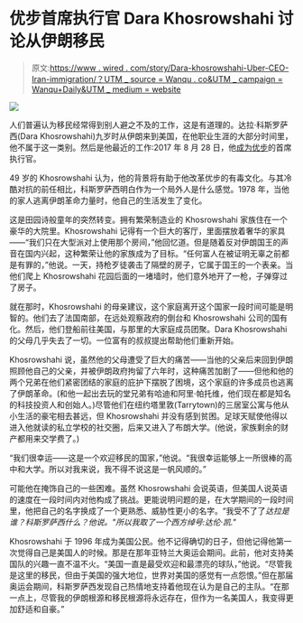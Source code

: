 # 优步首席执行官 Dara Khosrowshahi 讨论从伊朗移民

> 原文:[https://www . wired . com/story/Dara-khosrowshahi-Uber-CEO-Iran-immigration/？UTM _ source = Wanqu . co&UTM _ campaign = Wanqu+Daily&UTM _ medium = website](https://www.wired.com/story/dara-khosrowshahi-uber-ceo-iran-immigration/?utm_source=wanqu.co&utm_campaign=Wanqu+Daily&utm_medium=website)

![](../Images/163b0a2c0a6ca03af0fa4253f889b787.png)

人们普遍认为移民经常得到别人避之不及的工作，这是有道理的。达拉·科斯罗萨西(Dara Khosrowshahi)九岁时从伊朗来到美国，在他职业生涯的大部分时间里，他不属于这一类别。然后是他最近的工作:2017 年 8 月 28 日，他[成为优步](https://www.wired.com/story/ubers-new-ceo-knows-many-trickshell-need-them-all/)的首席执行官。

49 岁的 Khosrowshahi 认为，他的背景将有助于他改革优步的有毒文化。与其冷酷对抗的前任相比，科斯罗萨西明白作为一个局外人是什么感觉。1978 年，当他的家人逃离伊朗革命力量时，他自己的生活发生了变化。

这是田园诗般童年的突然转变。拥有繁荣制造业的 Khosrowshahi 家族住在一个豪华的大院里。Khosrowshahi 记得有一个巨大的客厅，里面摆放着奢华的家具——“我们只在大型派对上使用那个房间，”他回忆道。但是随着反对伊朗国王的声音在国内兴起，这种繁荣让他的家族成为了目标。“任何富人在被证明无辜之前都是有罪的，”他说。一天，持枪歹徒袭击了隔壁的房子，它属于国王的一个表亲。当他们爬上 Khosrowshahi 花园后面的一堵墙时，他们意外地开了一枪，子弹穿过了房子。

就在那时，Khosrowshahi 的母亲建议，这个家庭离开这个国家一段时间可能是明智的。他们去了法国南部，在远处观察政府的倒台和 Khosrowshahi 公司的国有化。然后，他们登船前往美国，与那里的大家庭成员团聚。Dara Khosrowshahi 的父母几乎失去了一切。一位富有的叔叔提出帮助他们重新开始。

Khosrowshahi 说，虽然他的父母遭受了巨大的痛苦——当他的父亲后来回到伊朗照顾他自己的父亲，并被伊朗政府拘留了六年时，这种痛苦加剧了——但他和他的两个兄弟在他们紧密团结的家庭的庇护下摆脱了困境，这个家庭的许多成员也逃离了伊朗革命。(和他一起出去玩的堂兄弟有哈迪和阿里·帕托维，他们现在都是知名的科技投资人和创始人。)尽管他们在纽约塔里敦(Tarrytown)的三居室公寓与他从小生活的豪宅相去甚远，但 Khosrowshahi 并没有感到贫困。足球天赋使他得以进入他就读的私立学校的社交圈，后来又进入了布朗大学。(他说，家族剩余的财产都用来交学费了。)

“我们很幸运——这是一个欢迎移民的国家，”他说。“我很幸运能够上一所很棒的高中和大学。所以对我来说，我不得不说这是一帆风顺的。”

可能他在掩饰自己的一些困难。虽然 Khosrowshahi 会说英语，但美国人说英语的速度在一段时间内对他构成了挑战。更能说明问题的是，在大学期间的一段时间里，他把自己的名字换成了一个更熟悉、威胁性更小的名字。“我受不了了*达拉是谁？科斯罗萨西什么？他说。"所以我取了一个西方绰号:达伦·凯."*

Khosrowshahi 于 1996 年成为美国公民。他不记得确切的日子，但他记得他第一次觉得自己是美国人的时候。那是在那年亚特兰大奥运会期间。此前，他对支持美国队的兴趣一直不温不火。“美国一直是最受欢迎和最漂亮的球队，”他说。“尽管我是这里的移民，但由于美国的强大地位，世界对美国的感觉有一点怨恨。”但在那届奥运会期间，科斯罗萨西发现自己热情地支持着他现在认为是自己的主队。“在那一点上，尽管我的伊朗根源和移民根源将永远存在，但作为一名美国人，我变得更加舒适和自豪。”